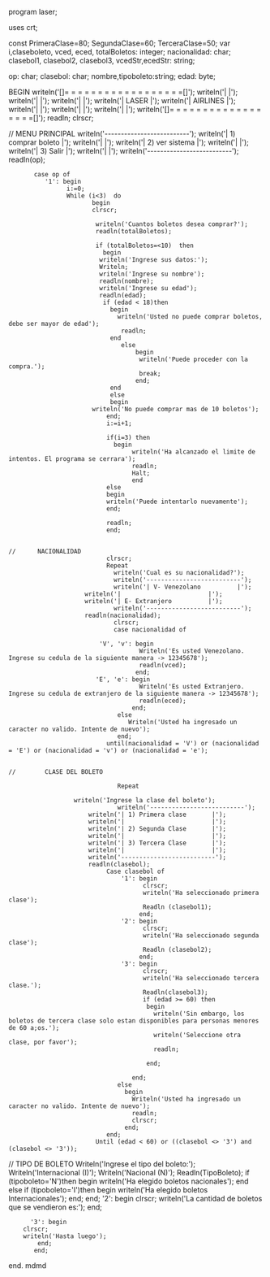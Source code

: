 program laser;



uses crt;

const
    PrimeraClase=80;
    SegundaClase=60;
    TerceraClase=50;
var
  i,claseboleto, vced, eced, totalBoletos: integer;
    nacionalidad: char;
    clasebol1, clasebol2, clasebol3, vcedStr,ecedStr: string;


  op: char;
  clasebol: char;
  nombre,tipoboleto:string;
  edad: byte;

BEGIN
	writeln('[]= = = = = = = = = = = = = = = = = =[]');
	writeln('|                                     |');
	writeln('|                                     |');
	writeln('|                                     |');
	writeln('|               LASER                 |');
	writeln('|              AIRLINES               |');
	writeln('|                                     |');
	writeln('|                                     |');
	writeln('|                                     |');
	writeln('[]= = = = = = = = = = = = = = = = = =[]');
	readln;
	clrscr;


//      MENU PRINCIPAL
		 writeln('--------------------------');
		 writeln('| 1) comprar boleto      |');
		 writeln('|                        |');
		 writeln('| 2) ver sistema         |');
		 writeln('|                        |');
		 writeln('| 3) Salir               |');
		 writeln('|                        |');
		 writeln('--------------------------');
		 readln(op);

           case op of
              '1': begin
                    i:=0;
                    While (i<3)  do
                           begin
                           clrscr;

                            writeln('Cuantos boletos desea comprar?');
                            readln(totalBoletos);

                            if (totalBoletos=<10)  then
                              begin
                             writeln('Ingrese sus datos:');
                             Writeln;
                             writeln('Ingrese su nombre');
                             readln(nombre);
                             writeln('Ingrese su edad');
                             readln(edad);
                              if (edad < 18)then
                                begin
                                  writeln('Usted no puede comprar boletos, debe ser mayor de edad');
                                   readln;
                                end
                                   else
                                       begin
                                        writeln('Puede proceder con la compra.');
                                        break;
                                       end;
                                end
                                else
                                begin
                           writeln('No puede comprar mas de 10 boletos');
                               end;
                               i:=i+1;

                               if(i=3) then
                                 begin
                                      writeln('Ha alcanzado el limite de intentos. El programa se cerrara');
                                      readln;
                                      Halt;
                                      end
                               else
                               begin
                               writeln('Puede intentarlo nuevamente');
                               end;

                               readln;
                               end;


    //      NACIONALIDAD
                               clrscr;
                               Repeat
                                 writeln('Cual es su nacionalidad?');
                                 writeln('--------------------------');
                                 writeln('| V- Venezolano          |');
		                 writeln('|                        |');
		                 writeln('| E- Extranjero          |');
                                 writeln('--------------------------');
		                 readln(nacionalidad);
                                 clrscr;
                                 case nacionalidad of

                             'V', 'v': begin
                                        Writeln('Es usted Venezolano. Ingrese su cedula de la siguiente manera -> 12345678');
                                        readln(vced);
                                       end;
                            'E', 'e': begin
                                        Writeln('Es usted Extranjero. Ingrese su cedula de extranjero de la siguiente manera -> 12345678');
                                        readln(eced);
                                      end;
                                  else
                                     Writeln('Usted ha ingresado un caracter no valido. Intente de nuevo');
                                  end;
                               until(nacionalidad = 'V') or (nacionalidad = 'E') or (nacionalidad = 'v') or (nacionalidad = 'e');


    //        CLASE DEL BOLETO

                                  Repeat

			          writeln('Ingrese la clase del boleto');
                                  writeln('--------------------------');
		                  writeln('| 1) Primera clase       |');
		                  writeln('|                        |');
		                  writeln('| 2) Segunda Clase       |');
		                  writeln('|                        |');
		                  writeln('| 3) Tercera Clase       |');
		                  writeln('|                        |');
		                  writeln('--------------------------');
		                  readln(clasebol);
                               Case clasebol of
                                   '1': begin
                                         clrscr;
                                         writeln('Ha seleccionado primera clase');
                                         Readln (clasebol1);
                                        end;
                                   '2': begin
                                         clrscr;
                                         writeln('Ha seleccionado segunda clase');
                                         Readln (clasebol2);
                                        end;
                                   '3': begin
                                         clrscr;
                                         writeln('Ha seleccionado tercera clase.');
                                         Readln(clasebol3);
                                         if (edad >= 60) then
                                          begin
                                            writeln('Sin embargo, los boletos de tercera clase solo estan disponibles para personas menores de 60 a;os.');
                                            writeln('Seleccione otra clase, por favor');
                                            readln;

                                          end;

                                      end;
                                  else
                                    begin
                                      Writeln('Usted ha ingresado un caracter no valido. Intente de nuevo');
                                      readln;
                                      clrscr;
                                    end;
                               end;
                            Until (edad < 60) or ((clasebol <> '3') and (clasebol <> '3'));


//        TIPO DE BOLETO
                              Writeln('Ingrese el tipo del boleto:');
                              Writeln('Internacional (I)');
                              Writeln('Nacional (N)');
		              Readln(TipoBoleto);
		                if (tipoboleto='N')then
		                  begin
		                    writeln('Ha elegido boletos nacionales');
		                  end
		                else if (tipoboleto='I')then
		                  begin
		                  writeln('Ha elegido boletos Internacionales');
		                  end;
	           end;
              '2': begin
		clrscr;
		writeln('La cantidad de boletos que se vendieron es:');
	        end;

	      '3': begin
		clrscr;
		writeln('Hasta luego');
	        end;
           end;







end.               mdmd 
